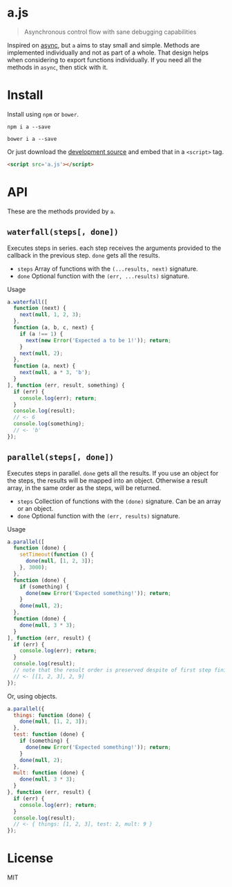 # a.js

> Asynchronous control flow with sane debugging capabilities

Inspired on [async][1], but `a` aims to stay small and simple. Methods are implemented individually and not as part of a whole. That design helps when considering to export functions individually. If you need all the methods in `async`, then stick with it.

# Install

Install using `npm` or `bower`.

```shell
npm i a --save
```

```shell
bower i a --save
```

Or just download the [development source][2] and embed that in a `<script>` tag.

```html
<script src='a.js'></script>
```

# API

These are the methods provided by `a`.

## `waterfall(steps[, done])`

Executes steps in series. each step receives the arguments provided to the callback in the previous step. `done` gets all the results.

- `steps` Array of functions with the `(...results, next)` signature.
- `done` Optional function with the `(err, ...results)` signature.

Usage

```js
a.waterfall([
  function (next) {
    next(null, 1, 2, 3);
  },
  function (a, b, c, next) {
    if (a !== 1) {
      next(new Error('Expected a to be 1!')); return;
    }
    next(null, 2);
  },
  function (a, next) {
    next(null, a * 3, 'b');
  }
], function (err, result, something) {
  if (err) {
    console.log(err); return;
  }
  console.log(result);
  // <- 6
  console.log(something);
  // <- 'b'
});
```

## `parallel(steps[, done])`

Executes steps in parallel. `done` gets all the results. If you use an object for the steps, the results will be mapped into an object. Otherwise a result array, in the same order as the steps, will be returned.

- `steps` Collection of functions with the `(done)` signature. Can be an array or an object.
- `done` Optional function with the `(err, results)` signature.

Usage

```js
a.parallel([
  function (done) {
    setTimeout(function () {
      done(null, [1, 2, 3]);
    }, 3000);
  },
  function (done) {
    if (something) {
      done(new Error('Expected something!')); return;
    }
    done(null, 2);
  },
  function (done) {
    done(null, 3 * 3);
  }
], function (err, result) {
  if (err) {
    console.log(err); return;
  }
  console.log(result);
  // note that the result order is preserved despite of first step finishing last.
  // <- [[1, 2, 3], 2, 9]
});
```

Or, using objects.

```js
a.parallel({
  things: function (done) {
    done(null, [1, 2, 3]);
  },
  test: function (done) {
    if (something) {
      done(new Error('Expected something!')); return;
    }
    done(null, 2);
  },
  mult: function (done) {
    done(null, 3 * 3);
  }
}, function (err, result) {
  if (err) {
    console.log(err); return;
  }
  console.log(result);
  // <- { things: [1, 2, 3], test: 2, mult: 9 }
});
```

# License

MIT

  [1]: https://github.com/caolan/async
  [2]: https://github.com/bevacqua/a/tree/master/src/a.js
